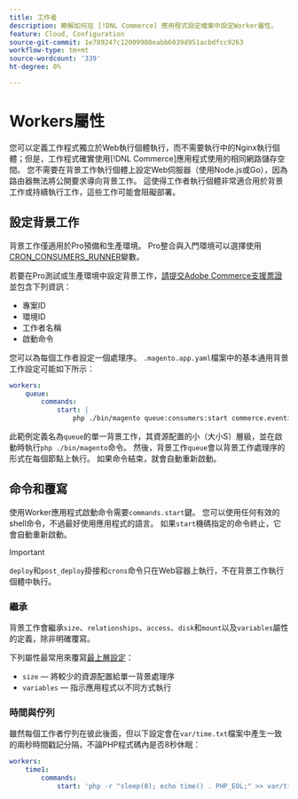 ```yaml
---
title: 工作者
description: 瞭解如何在 [!DNL Commerce] 應用程式設定檔案中設定Worker屬性。
feature: Cloud, Configuration
source-git-commit: 1e789247c12009908eabb6039d951acbdfcc9263
workflow-type: tm+mt
source-wordcount: '339'
ht-degree: 0%

---
```


# Workers屬性

您可以定義工作程式獨立於Web執行個體執行，而不需要執行中的Nginx執行個體；但是，工作程式確實使用[!DNL Commerce]應用程式使用的相同網路儲存空間。 您不需要在背景工作執行個體上設定Web伺服器（使用Node.js或Go），因為路由器無法將公開要求導向背景工作。 這使得工作者執行個體非常適合用於背景工作或持續執行工作，這些工作可能會阻礙部署。

## 設定背景工作

背景工作僅適用於Pro預備和生產環境。 Pro整合與入門環境可以選擇使用[CRON_CONSUMERS_RUNNER](../environment/variables-deploy.md#cron_consumers_runner)變數。

若要在Pro測試或生產環境中設定背景工作，[請提交Adobe Commerce支援票證](https://experienceleague.adobe.com/docs/commerce-knowledge-base/kb/help-center-guide/magento-help-center-user-guide.html?lang=zh-Hant#submit-ticket)並包含下列資訊：

- 專案ID
- 環境ID
- 工作者名稱
- 啟動命令

您可以為每個工作者設定一個處理序。 `.magento.app.yaml`檔案中的基本通用背景工作設定可能如下所示：

```yaml
workers:
    queue:
        commands:
            start: |
                php ./bin/magento queue:consumers:start commerce.eventing.event.publish
```

此範例定義名為`queue`的單一背景工作，其資源配置的小（大小S）層級，並在啟動時執行`php ./bin/magento`命令。 然後，背景工作`queue`會以背景工作處理序的形式在每個節點上執行。 如果命令結束，就會自動重新啟動。

## 命令和覆寫

使用Worker應用程式啟動命令需要`commands.start`鍵。 您可以使用任何有效的shell命令，不過最好使用應用程式的語言。 如果`start`機碼指定的命令終止，它會自動重新啟動。

>[!IMPORTANT]
>
>`deploy`和`post_deploy`掛接和`crons`命令只在Web容器上執行，不在背景工作執行個體中執行。

### 繼承

背景工作會繼承`size`、`relationships`、`access`、`disk`和`mount`以及`variables`屬性的定義，除非明確覆寫。

下列屬性最常用來覆寫[最上層設定](properties.md)：

- `size` — 將較少的資源配置給單一背景處理序
- `variables` — 指示應用程式以不同方式執行

### 時間與佇列

雖然每個工作者佇列在彼此後面，但以下設定會在`var/time.txt`檔案中產生一致的兩秒時間戳記分隔，不論PHP程式碼內是否8秒休眠：

```yaml
workers:
    time1:
        commands:
            start: 'php -r "sleep(8); echo time() . PHP_EOL;" >> var/time.txt& sleep 2'
```
